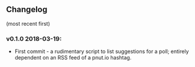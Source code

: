 ## Changelog
(most recent first)

### v0.1.0 2018-03-19:
* First commit - a rudimentary script to list suggestions for a poll; entirely dependent on an RSS feed of a pnut.io hashtag.
